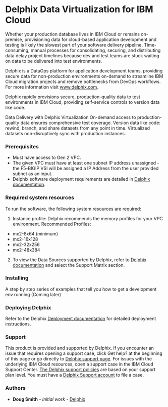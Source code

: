 # Delphix Data Virtualization for IBM Cloud
Whether your production database lives in IBM Cloud or remains on-premise, provisioning data for cloud-based application development and testing is likely the slowest part of your software delivery pipeline. Time-consuming, manual processes for consolidating, securing, and distributing data delay project timelines because dev and test teams are stuck waiting on data to be delivered into test environments.  

Delphix is a DataOps platform for application development teams, providing secure data for non-production environments on-demand to streamline IBM Cloud migration projects and remove bottlenecks from DevOps workflows. For more information visit www.delphix.com.

Delphix rapidly provisions secure, production-quality data to test environments in IBM Cloud, providing self-service controls to version data like code.

Data Delivery with Delphix Virtualization
On-demand access to production-quality data ensures comprehensive test coverage.
Version data like code:  rewind, branch, and share datasets from any point in time.
Virtualized datasets non-disruptively sync with production instances.

### Prerequisites
- Must have access to Gen 2 VPC.
- The given VPC must have at least one subnet IP address unassigned - the F5-BIGIP VSI will be assigned a IP Address from the user provided subnet as an input.
- Delphix software deployment requirements are detailed in [Delphix documentation](https://docs.delphix.com).					

### Required system resources			
To run the software, the following system resources are required:		
1. Instance profile: Delphix recommends the memory profiles for your VPC environment.
Recommended Profiles: 
- mx2-8x64 (minimum)
- mx2-16x128
- mx2-32x256
- mx2-48x384 
  
2. To view the Data Sources supported by Delphix, refer to [Delphix documentation](https://docs.delphix.com) and select the Support Matrix section.	

### Installing

A step by step series of examples that tell you how to get a development env running
(Coming later)

### Deploying Delphix

Refer to the Delphix [Deployment documentation](https://docs.delphix.com/docs/deployment) for detailed deployment instructions.	

### Support	
This product is provided and supported by Delphix. If you encounter an issue that requires opening a support case, click Get help? at the beginning of this page or go directly to [Delphix support page](https://support.delphix.com). For issues with the underlying IBM Cloud resources, open a support case in the IBM Cloud Support Center. [The Delphix support policies](https://support.delphix.com/Support_Policies_and_Technical_Bulletins/Support_Policies/Delphix_Support_Policies_(KBA1504)) are based on your support plan level. You must have a [Delphix Support account](https://support.delphix.com/Support_Policies_and_Technical_Bulletins/Support_Policies/Customer_Support_User_Account_Registration_Policy_(KBA1028)) to file a case.

### Authors

* **Doug Smith** - *Initial work* - [Delphix](https://www.delphix.com)
